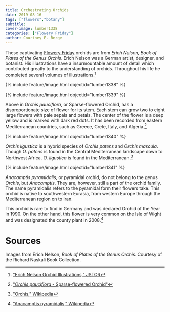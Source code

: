 ```yaml
---
title: Orchestrating Orchids
date: 2019-08-16
tags: ["flowers","botany"]
subtitle: 
cover-image: lumber1338
categories: ["Flowery Friday"]
author: Courtney E. Berge
---
```


These captivating [Flowery Friday](https://harvester.lib.uidaho.edu/series/floweryfriday.html) orchids are from *Erich Nelson, Book of Plates of the Genus Orchis*. Erich Nelson was a German artist, designer, and botanist. His illustrations have a insurmountable amount of detail which contributed greatly to the understanding of orchids. Throughout his life he completed several volumes of illustrations.[^1]

{% include feature/image.html objectid="lumber1338" %}

{% include feature/image.html objectid="lumber1339" %}

Above in *Orchis pauciflora*, or Sparse-flowered Orchid, has a disproportionate size of flower for its stem. Each stem can grow two to eight large flowers with pale sepals and petals. The center of the flower is a deep yellow and is marked with dark red dots. It has been recorded from eastern Mediterranean countries, such as Greece, Crete, Italy, and Algeria.[^2]

{% include feature/image.html objectid="lumber1340" %}

*Orchis ligustica* is a hybrid species of *Orchis patens* and *Orchis mascula*. Though *O. patens* is found in the Central Mediterranean landscape down to Northwest Africa. *O. ligustica* is found in the Mediterranean.[^3]

{% include feature/image.html objectid="lumber1341" %}

*Anacamptis pyramidalis*, or pyramidal orchid, do not belong to the genus *Orchis*, but *Anacamptis*. They are, however, still a part of the orchid family. The name pyramidalis refers to the pyramidal form their flowers take. This orchid is native to southwestern Eurasia, from western Europe through the Mediterranean region on to Iran. 

This orchid is rare to find in Germany and was declared Orchid of the Year in 1990. On the other hand, this flower is very common on the Isle of Wight and was designated the county plant in 2008.[^4]

# Sources

Images from Erich Nelson, *Book of Plates of the Genus Orchis*. Courtesy of the Richard Naskali Book Collection.

[^1]: ["Erich Nelson Orchid Illustrations," JSTOR](https://plants.jstor.org/collection/ENEL)

[^2]: ["*Orchis pauciflora* - Sparse-flowered Orchid"](https://www.first-nature.com/flowers/orchis-pauciflora.php)

[^3]: ["Orchis," Wikipedia](https://en.wikipedia.org/wiki/Orchis)

[^4]: ["Anacamptis pyramidalis," Wikipedia](https://en.wikipedia.org/wiki/Anacamptis_pyramidalis)